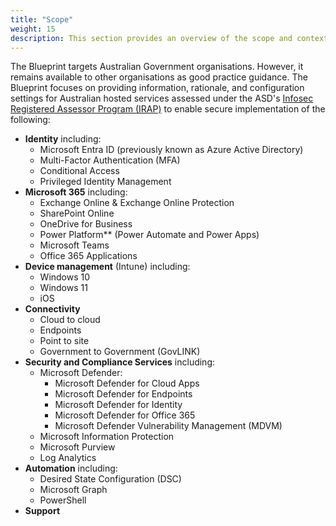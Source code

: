 ```yaml
---
title: "Scope"
weight: 15
description: This section provides an overview of the scope and context of operation of system(s) built on ASD's Blueprint for Secure Cloud.
---
```


The Blueprint targets Australian Government organisations. However, it remains available to other organisations as good practice guidance. The Blueprint focuses on providing information, rationale, and configuration settings for Australian hosted services assessed under the ASD's [Infosec Registered Assessor Program (IRAP)](https://www.cyber.gov.au/resources-business-and-government/assessment-and-evaluation-programs/infosec-registered-assessors-program) to enable secure implementation of the following:

* **Identity** including:
  * Microsoft Entra ID (previously known as Azure Active Directory)
  * Multi-Factor Authentication (MFA)
  * Conditional Access
  * Privileged Identity Management
* **Microsoft 365** including:
  * Exchange Online & Exchange Online Protection
  * SharePoint Online
  * OneDrive for Business
  * Power Platform** (Power Automate and Power Apps)
  * Microsoft Teams
  * Office 365 Applications
* **Device management** (Intune) including:
  * Windows 10
  * Windows 11
  * iOS
* **Connectivity**
  * Cloud to cloud
  * Endpoints
  * Point to site
  * Government to Government (GovLINK)
* **Security and Compliance Services** including:
  * Microsoft Defender:
    *   Microsoft Defender for Cloud Apps
    *   Microsoft Defender for Endpoints
    *   Microsoft Defender for Identity
    *   Microsoft Defender for Office 365
    *   Microsoft Defender Vulnerability Management (MDVM)
  * Microsoft Information Protection
  * Microsoft Purview
  * Log Analytics
* **Automation** including:
  * Desired State Configuration (DSC)
  * Microsoft Graph
  * PowerShell
* **Support**